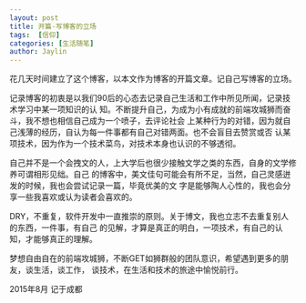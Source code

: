 ```yaml
---
layout: post
title: 开篇-写博客的立场
tags:  [信仰]
categories: [生活随笔]
author: Jaylin
---
```



花几天时间建立了这个博客，以本文作为博客的开篇文章。记自己写博客的立场。

记录博客的初衷是以我们90后的心态去记录自己生活和工作中所见所闻，记录技术学习中某一项知识的认 知。不断提升自己，为成为小有成就的前端攻城狮而奋斗，我不想也相信自己成为一个喷子，去评论社会 上某种行为的对错，因为就自己浅薄的经历，自认为每一件事都有自己对错两面。也不会盲目去赞赏或否 认某项技术，因为作为一个技术菜鸟，对技术本身也认识的不够透彻。

自己并不是一个会拽文的人，上大学后也很少接触文学之类的东西，自身的文学修养可谓相形见绌。自己 的博客中，美文佳句可能会有所不足，当然，自己灵感迸发的时候，我也会尝试记录一篇，毕竟优美的文 字是能够陶人心性的，我也会分享一些我喜欢或认为读者会喜欢的。

DRY，不重复，软件开发中一直推崇的原则。关于博文，我也立志不去重复别人的东西，一件事，有自己 的见解，才算是真正的明白，一项技术，有自己的认知，才能够真正的理解。

梦想自由自在的前端攻城狮，不断GET如狮群般的团队意识，希望遇到更多的朋友，谈生活，谈工作， 谈技术，在生活和技术的旅途中愉悦前行。

2015年8月 记于成都
